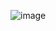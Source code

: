 ![image](https://user-images.githubusercontent.com/94651064/156790335-7bf90cd6-d151-47b1-8227-aba5084f8501.png)
